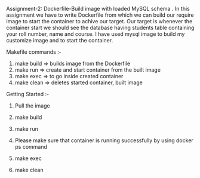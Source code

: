 Assignment-2: Dockerfile-Build image with loaded MySQL schema .
        In this assignment we have to write Dockerfile from which we can build our require image to start the container to achive our target. Our target is whenever the container start we should see the database having students table containing your roll number, name and course.
I have used mysql image to build my customize image and to start the container.

Makefile commands :-
  1. make build => builds image from the Dockerfile
  2. make run   => create and start container from the built image
  3. make exec  => to go inside created container
  4. make clean => deletes started container, built image  
  
Getting Started :- 
  
1. Pull the image 

2. make build

3. make run

4. Please make sure that container is running successfully by using docker ps command

5. make exec

6. make clean 

